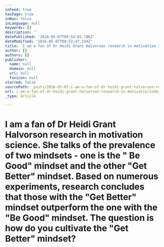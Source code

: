 ```yaml
---
inFeed: true
hasPage: true
inNav: false
inLanguage: null
keywords: []
description: ''
datePublished: '2016-05-07T09:54:01.786Z'
dateModified: '2016-05-07T09:53:47.334Z'
title: 'I am a fan of Dr Heidi Grant Halvorson research in motivation science. She talks of the prevalence of two mindsets - one is the " Be Good" mindset and the other "Get Better" mindset. Based on numerous experiments, research concludes that those with the "Get Better" mindset outperform the one with the "Be Good" mindset. The question is how do you cultivate the "Get Better" mindset?'
author: []
authors: []
publisher:
  name: null
  domain: null
  url: null
  favicon: null
starred: false
sourcePath: _posts/2016-05-07-i-am-a-fan-of-dr-heidi-grant-halvorson-research-in-motivatio.md
url: i-am-a-fan-of-dr-heidi-grant-halvorson-research-in-motivatio/index.html
_type: Article

---
```

# I am a fan of Dr Heidi Grant Halvorson research in motivation science. She talks of the prevalence of two mindsets - one is the " Be Good" mindset and the other "Get Better" mindset. Based on numerous experiments, research concludes that those with the "Get Better" mindset outperform the one with the "Be Good" mindset. The question is how do you cultivate the "Get Better" mindset?